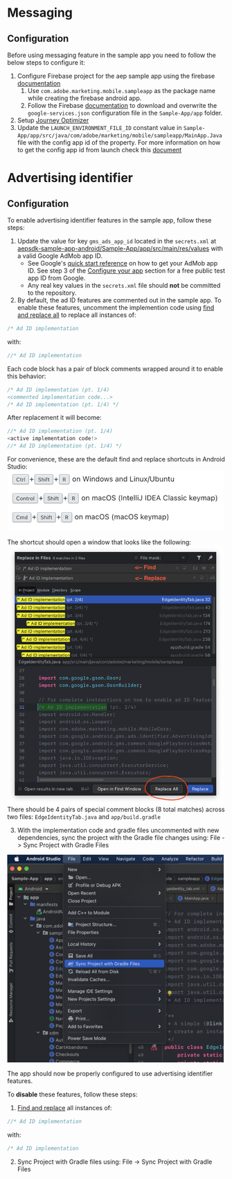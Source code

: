 # Messaging

## Configuration
Before using messaging feature in the sample app you need to follow the below steps to configure it:

1. Configure Firebase project for the aep sample app using the firebase [documentation](https://firebase.google.com/docs/cloud-messaging/android/client)
    1. Use `com.adobe.marketing.mobile.sampleapp` as the package name while creating the firebase android app. 
    1. Follow the Firebase [documentation](https://firebase.google.com/docs/cloud-messaging/android/client#add_a_firebase_configuration_file) to download and overwrite the `google-services.json` configuration file in the `Sample-App/app` folder.
1. Setup [Journey Optimizer](https://aep-sdks.gitbook.io/docs/beta/adobe-journey-optimizer)
1. Update the `LAUNCH_ENVIRONMENT_FILE_ID` constant value in `Sample-App/app/src/java/com/adobe/marketing/mobile/sampleapp/MainApp.Java` file with the config app id of the property. 
For more information on how to get the config app id from launch check this [document](https://experienceleague.adobe.com/docs/launch/using/publish/environments/environments.html?lang=en#mobile-configuration) 


# Advertising identifier

## Configuration
To enable advertising identifier features in the sample app, follow these steps:
1. Update the value for key `gms_ads_app_id` located in the `secrets.xml` at [aepsdk-sample-app-android/Sample-App/app/src/main/res/values](../Sample-App/app/src/main/res/values/secrets.xml) with a valid Google AdMob app ID.
    - See Google's [quick start reference](https://developers.google.com/admob/android/quick-start) on how to get your AdMob app ID. See step 3 of the [Configure your app](https://developers.google.com/admob/android/quick-start#import_the_mobile_ads_sdk) section for a free public test app ID from Google.
    - Any real key values in the `secrets.xml` file should **not** be committed to the repository.
2. By default, the ad ID features are commented out in the sample app. To enable these features, uncomment the implemention code using [find and replace all](https://www.jetbrains.com/help/idea/finding-and-replacing-text-in-project.html#replace_search_string_in_project) to replace all instances of:
```java
/* Ad ID implementation
```
with:
```java
//* Ad ID implementation
```
Each code block has a pair of block comments wrapped around it to enable this behavior:
```java
/* Ad ID implementation (pt. 1/4)
<commented implementation code...>
/* Ad ID implementation (pt. 1/4) */
```

After replacement it will become:
```java
//* Ad ID implementation (pt. 1/4)
<active implementation code!>
//* Ad ID implementation (pt. 1/4) */
```

For convenience, these are the default find and replace shortcuts in Android Studio:  
[<img src="./assets/find-and-replace-shortcuts.png" alt="Default shortcuts for find and replace" width="500"/>](./assets/find-and-replace-shortcuts.png)  

The shortcut should open a window that looks like the following:
[<img src="./assets/find-and-replace-all-example.png" alt="Example of find and replace" width="500"/>](./assets/find-and-replace-all-example.png)  
There should be 4 pairs of special comment blocks (8 total matches) across two files:
`EdgeIdentityTab.java` and `app/build.gradle`

3. With the implementation code and gradle files uncommented with new dependencies, sync the project with the Gradle file changes using: File -> Sync Project with Gradle Files

[<img src="./assets/sync-project-gradle-example.png" alt="Example of find and replace" width="500"/>](./assets/sync-project-gradle-example.png)  

The app should now be properly configured to use advertising identifier features.

To **disable** these features, follow these steps:
1. [Find and replace](https://www.jetbrains.com/help/idea/finding-and-replacing-text-in-project.html#replace_search_string_in_project) all instances of:
```java
//* Ad ID implementation
```
with:
```java
/* Ad ID implementation
```
2. Sync Project with Gradle files using: File -> Sync Project with Gradle Files